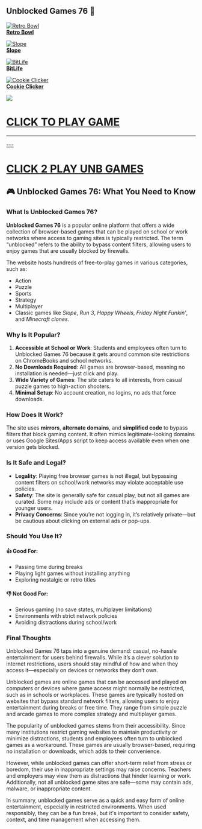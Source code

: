 
## Unblocked Games 76 👋
[![Retro Bowl](https://lesson2.guru/uploads/67f7bef88d465-retro-bowl.png)](https://lesson2.guru)  
**[Retro Bowl](https://lesson2.guru)**

[![Slope](https://lesson2.guru/uploads/67f820c1785cb-slope.png)](https://mathlessons.blog)  
**[Slope](https://mathlessons.blog)**

[![BitLife](https://lesson2.guru/uploads/67f8210209685-bitlife.png)](https://lessons-1.site)  
**[BitLife](https://lessons-1.site)**

[![Cookie Clicker](https://lesson2.guru/uploads/67f8214849fea-cookieclicker.png)](https://lesson-1.lol)  
**[Cookie Clicker](https://lesson-1.lol)**

<a href="https://mathlessons.blog/"><img src="https://clearcache.store/gamez.png"></a>

<h1><a href="https://mathlessons.blog">CLICK TO PLAY GAME</h1>
<HR>---
<H1><a href="https://mathtest-99.art">CLICK 2 PLAY UNB GAMES</a></H1>


## 🎮 Unblocked Games 76: What You Need to Know

### What Is Unblocked Games 76?

**Unblocked Games 76** is a popular online platform that offers a wide collection of browser-based games that can be played on school or work networks where access to gaming sites is typically restricted. The term “unblocked” refers to the ability to bypass content filters, allowing users to enjoy games that are usually blocked by firewalls.

The website hosts hundreds of free-to-play games in various categories, such as:

* Action
* Puzzle
* Sports
* Strategy
* Multiplayer
* Classic games like *Slope*, *Run 3*, *Happy Wheels*, *Friday Night Funkin’*, and *Minecraft clones*.

### Why Is It Popular?

1. **Accessible at School or Work**: Students and employees often turn to Unblocked Games 76 because it gets around common site restrictions on ChromeBooks and school networks.
2. **No Downloads Required**: All games are browser-based, meaning no installation is needed—just click and play.
3. **Wide Variety of Games**: The site caters to all interests, from casual puzzle games to high-action shooters.
4. **Minimal Setup**: No account creation, no logins, no ads that force downloads.

### How Does It Work?

The site uses **mirrors**, **alternate domains**, and **simplified code** to bypass filters that block gaming content. It often mimics legitimate-looking domains or uses Google Sites/Apps script to keep access available even when one version gets blocked.

### Is It Safe and Legal?

* **Legality**: Playing free browser games is not illegal, but bypassing content filters on school/work networks may violate acceptable use policies.
* **Safety**: The site is generally safe for casual play, but not all games are curated. Some may include ads or content that’s inappropriate for younger users.
* **Privacy Concerns**: Since you’re not logging in, it’s relatively private—but be cautious about clicking on external ads or pop-ups.

### Should You Use It?

#### 👍 Good For:

* Passing time during breaks
* Playing light games without installing anything
* Exploring nostalgic or retro titles

#### 👎 Not Good For:

* Serious gaming (no save states, multiplayer limitations)
* Environments with strict network policies
* Avoiding distractions during school/work

### Final Thoughts

Unblocked Games 76 taps into a genuine demand: casual, no-hassle entertainment for users behind firewalls. While it’s a clever solution to internet restrictions, users should stay mindful of how and when they access it—especially on devices or networks they don’t own.

Unblocked games are online games that can be accessed and played on computers or devices where game access might normally be restricted, such as in schools or workplaces. These games are typically hosted on websites that bypass standard network filters, allowing users to enjoy entertainment during breaks or free time. They range from simple puzzle and arcade games to more complex strategy and multiplayer games.

The popularity of unblocked games stems from their accessibility. Since many institutions restrict gaming websites to maintain productivity or minimize distractions, students and employees often turn to unblocked games as a workaround. These games are usually browser-based, requiring no installation or downloads, which adds to their convenience.

However, while unblocked games can offer short-term relief from stress or boredom, their use in inappropriate settings may raise concerns. Teachers and employers may view them as distractions that hinder learning or work. Additionally, not all unblocked game sites are safe—some may contain ads, malware, or inappropriate content.

In summary, unblocked games serve as a quick and easy form of online entertainment, especially in restricted environments. When used responsibly, they can be a fun break, but it's important to consider safety, context, and time management when accessing them.


